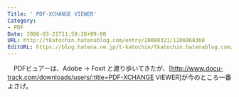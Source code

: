 ```yaml
---
Title: ' PDF-XCHANGE VIEWER'
Category:
- PDF
Date: 2008-03-21T11:59:28+09:00
URL: http://tkatochin.hatenablog.com/entry/20080321/1206068368
EditURL: https://blog.hatena.ne.jp/t-katochin/tkatochin.hatenablog.com/atom/entry/6653586347154754905
---
```


　PDFビュアーは、Adobe → Foxit と渡り歩いてきたが、[http://www.docu-track.com/downloads/users/:title=PDF-XCHANGE VIEWER]が今のところ一番よさげ。
